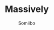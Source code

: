 ---
title: Massively
github: https://github.com/iwiedenm/jekyll-theme-massively-src
demo: https://iwiedenm.github.io/jekyll-theme-massively/
author: Somiibo
ssg:
  - Jekyll
cms:
  - No Cms
---